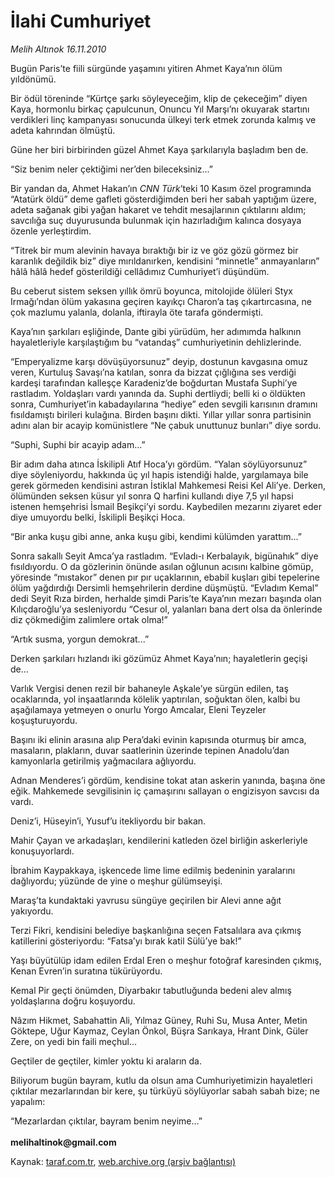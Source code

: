 # İlahi Cumhuriyet

*Melih Altınok 16.11.2010*

<div class="yazi"><p>Bugün Paris’te fiili sürgünde yaşamını yitiren Ahmet Kaya’nın ölüm yıldönümü.</p>
<p>Bir ödül töreninde “Kürtçe şarkı söyleyeceğim, klip de çekeceğim” diyen Kaya, hormonlu birkaç çapulcunun, Onuncu Yıl Marşı’nı okuyarak startını verdikleri linç kampanyası sonucunda ülkeyi terk etmek zorunda kalmış ve adeta kahrından ölmüştü.</p>
<p>Güne her biri birbirinden güzel Ahmet Kaya şarkılarıyla başladım ben de.</p>
<p>“Siz benim neler çektiğimi ner’den bileceksiniz...”</p>
<p>Bir yandan da, Ahmet Hakan’ın <i>CNN Türk</i>’teki 10 Kasım özel programında “Atatürk öldü” deme gafleti gösterdiğimden beri her sabah yaptığım üzere, adeta sağanak gibi yağan hakaret ve tehdit mesajlarının çıktılarını aldım; savcılığa suç duyurusunda bulunmak için hazırladığım kalınca dosyaya özenle yerleştirdim. </p>
<p>“Titrek bir mum alevinin havaya bıraktığı bir iz ve göz gözü görmez bir karanlık değildik biz” diye mırıldanırken, kendisini “minnetle” anmayanların” hâlâ hâlâ hedef gösterildiği cellâdımız Cumhuriyet’i düşündüm.</p>
<p>Bu ceberut sistem seksen yıllık ömrü boyunca, mitolojide ölüleri Styx Irmağı’ndan ölüm yakasına geçiren kayıkçı Charon’a taş çıkartırcasına, ne çok mazlumu yalanla, dolanla, iftirayla öte tarafa göndermişti.</p>
<p>Kaya’nın şarkıları eşliğinde, Dante gibi yürüdüm, her adımımda halkının hayaletleriyle karşılaştığım bu “vatandaş” cumhuriyetinin dehlizlerinde.</p>
<p>“Emperyalizme karşı dövüşüyorsunuz” deyip, dostunun kavgasına omuz veren, Kurtuluş Savaşı’na katılan, sonra da bizzat çığlığına ses verdiği kardeşi tarafından kalleşçe Karadeniz’de boğdurtan Mustafa Suphi’ye rastladım. Yoldaşları vardı yanında da. Suphi dertliydi; belli ki o öldükten sonra, Cumhuriyet’in kabadayılarına “hediye” eden sevgili karısının dramını fısıldamıştı birileri kulağına. Birden başını dikti. Yıllar yıllar sonra partisinin adını alan bir acayip komünistlere “Ne çabuk unuttunuz bunları” diye sordu.</p>
<p>“Suphi, Suphi bir acayip adam...”</p>
<p>Bir adım daha atınca İskilipli Atıf Hoca’yı gördüm. “Yalan söylüyorsunuz” diye söyleniyordu, hakkında üç yıl hapis istendiği halde, yargılamaya bile gerek görmeden kendisini astıran İstiklal Mahkemesi Reisi Kel Ali’ye. Derken, ölümünden seksen küsur yıl sonra Q harfini kullandı diye 7,5 yıl hapsi istenen hemşehrisi İsmail Beşikçi’yi sordu. Kaybedilen mezarını ziyaret eder diye umuyordu belki, İskilipli Beşikçi Hoca.</p>
<p>“Bir anka kuşu gibi anne, anka kuşu gibi, kendimi külümden yarattım...”</p>
<p>Sonra sakallı Seyit Amca’ya rastladım. “Evladı-ı Kerbalayık, bigünahık” diye fısıldıyordu. O da gözlerinin önünde asılan oğlunun acısını kalbine gömüp, yöresinde “mıstakor” denen pır pır uçaklarının, ebabil kuşları gibi tepelerine ölüm yağdırdığı Dersimli hemşehrilerin derdine düşmüştü. “Evladım Kemal” dedi Seyit Rıza birden, herhalde şimdi Paris’te Kaya’nın mezarı başında olan Kılıçdaroğlu’ya sesleniyordu “Cesur ol, yalanları bana dert olsa da önlerinde diz çökmediğim zalimlere ortak olma!”</p>
<p>“Artık susma, yorgun demokrat...”</p>
<p>Derken şarkıları hızlandı iki gözümüz Ahmet Kaya’nın; hayaletlerin geçişi de...</p>
<p>Varlık Vergisi denen rezil bir bahaneyle Aşkale’ye sürgün edilen, taş ocaklarında, yol inşaatlarında kölelik yaptırılan, soğuktan ölen, kalbi bu aşağılamaya yetmeyen o onurlu Yorgo Amcalar, Eleni Teyzeler koşuşturuyordu.</p>
<p>Başını iki elinin arasına alıp Pera’daki evinin kapısında oturmuş bir amca, masaların, plakların, duvar saatlerinin üzerinde tepinen Anadolu’dan kamyonlarla getirilmiş yağmacılara ağlıyordu.</p>
<p>Adnan Menderes’i gördüm, kendisine tokat atan askerin yanında, başına öne eğik. Mahkemede sevgilisinin iç çamaşırını sallayan o engizisyon savcısı da vardı.</p>
<p>Deniz’i, Hüseyin’i, Yusuf’u itekliyordu bir bakan. </p>
<p>Mahir Çayan ve arkadaşları, kendilerini katleden özel birliğin askerleriyle konuşuyorlardı.</p>
<p>İbrahim Kaypakkaya, işkencede lime lime edilmiş bedeninin yaralarını dağlıyordu; yüzünde de yine o meşhur gülümseyişi.</p>
<p>Maraş’ta kundaktaki yavrusu süngüye geçirilen bir Alevi anne ağıt yakıyordu.</p>
<p>Terzi Fikri, kendisini belediye başkanlığına seçen Fatsalılara ava çıkmış katillerini gösteriyordu: “Fatsa’yı bırak katil Sülü’ye bak!”</p>
<p>Yaşı büyütülüp idam edilen Erdal Eren o meşhur fotoğraf karesinden çıkmış, Kenan Evren’in suratına tükürüyordu.</p>
<p>Kemal Pir geçti önümden, Diyarbakır tabutluğunda bedeni alev almış yoldaşlarına doğru koşuyordu.</p>
<p>Nâzım Hikmet, Sabahattin Ali, Yılmaz Güney, Ruhi Su, Musa Anter, Metin Göktepe, Uğur Kaymaz, Ceylan Önkol, Büşra Sarıkaya, Hrant Dink, Güler Zere, on yedi bin faili meçhul... </p>
<p>Geçtiler de geçtiler, kimler yoktu ki araların da.</p>
<p>Biliyorum bugün bayram, kutlu da olsun ama Cumhuriyetimizin hayaletleri çıktılar mezarlarından bir kere, şu türküyü söylüyorlar sabah sabah bize; ne yapalım:</p>
<p>“Mezarlardan çıktılar, bayram benim neyime...”<br/><br/><b>melihaltinok@gmail.com</b></p></div>

Kaynak: [taraf.com.tr](http://www.taraf.com.tr:80/melih-altinok/makale-ilahi-cumhuriyet.htm), [web.archive.org (arşiv bağlantısı)](http://web.archive.org/web/20101119070338/http://www.taraf.com.tr:80/melih-altinok/makale-ilahi-cumhuriyet.htm)
